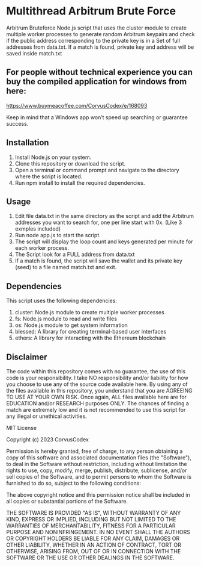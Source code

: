 # Multithread Arbitrum Brute Force

Arbitrum Bruteforce Node.js script that uses the cluster module to create multiple worker processes to generate random Arbitrum keypairs and check if the public address corresponding to the private key is in a Set of full addresses from data.txt. If a match is found, private key and address will be saved inside match.txt

## For people without technical experience you can buy the compiled application for windows from here:
https://www.buymeacoffee.com/CorvusCodex/e/168093

Keep in mind that a Windows app won’t speed up searching or guarantee success.

## Installation

1. Install Node.js on your system.
2. Clone this repository or download the script.
3. Open a terminal or command prompt and navigate to the directory where the script is located.
4. Run npm install to install the required dependencies.


## Usage

1. Edit file data.txt in the same directory as the script and add the Arbitrum addresses you want to search for, one per line start with 0x. (Like 3 exmples included)
2. Run node app.js to start the script.
3. The script will display the loop count and keys generated per minute for each worker process.
4. The Script look for a FULL address from data.txt
5. If a match is found, the script will save the wallet and its private key (seed) to a file named match.txt and exit.

## Dependencies
This script uses the following dependencies:

1. cluster: Node.js module to create multiple worker processes
2. fs: Node.js module to read and write files
3. os: Node.js module to get system information
4. blessed: A library for creating terminal-based user interfaces
5. ethers: A library for interacting with the Ethereum blockchain

## Disclaimer

The code within this repository comes with no guarantee, the use of this code is your responsibility. I take NO responsibility and/or liability for how you choose to use any of the source code available here. By using any of the files available in this repository, you understand that you are AGREEING TO USE AT YOUR OWN RISK. Once again, ALL files available here are for EDUCATION and/or RESEARCH purposes ONLY. The chances of finding a match are extremely low and it is not recommended to use this script for any illegal or unethical activities.


MIT License

Copyright (c) 2023 CorvusCodex

Permission is hereby granted, free of charge, to any person obtaining a copy
of this software and associated documentation files (the "Software"), to deal
in the Software without restriction, including without limitation the rights
to use, copy, modify, merge, publish, distribute, sublicense, and/or sell
copies of the Software, and to permit persons to whom the Software is
furnished to do so, subject to the following conditions:

The above copyright notice and this permission notice shall be included in all
copies or substantial portions of the Software.

THE SOFTWARE IS PROVIDED "AS IS", WITHOUT WARRANTY OF ANY KIND, EXPRESS OR
IMPLIED, INCLUDING BUT NOT LIMITED TO THE WARRANTIES OF MERCHANTABILITY,
FITNESS FOR A PARTICULAR PURPOSE AND NONINFRINGEMENT. IN NO EVENT SHALL THE
AUTHORS OR COPYRIGHT HOLDERS BE LIABLE FOR ANY CLAIM, DAMAGES OR OTHER
LIABILITY, WHETHER IN AN ACTION OF CONTRACT, TORT OR OTHERWISE, ARISING FROM,
OUT OF OR IN CONNECTION WITH THE SOFTWARE OR THE USE OR OTHER DEALINGS IN THE
SOFTWARE.
